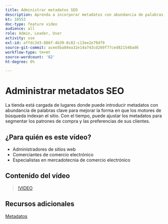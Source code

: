 ```yaml
---
title: Administrar metadatos SEO
description: Aprenda a incorporar metadatos con abundancia de palabras clave para mejorar la forma en que los motores de búsqueda indexan el sitio.
kt: 10553
doc-type: feature video
audience: all
role: Admin, Leader, User
activity: use
exl-id: affdc3d3-886f-4b39-8c82-c13ee2e79df9
source-git-commit: acee5ba84ea32e14a743cd269f77ced821548ad6
workflow-type: tm+mt
source-wordcount: '82'
ht-degree: 0%

---
```


# Administrar metadatos SEO

La tienda está cargada de lugares donde puede introducir metadatos con abundancia de palabras clave para mejorar la forma en que los motores de búsqueda indexan el sitio. Con el tiempo, puede ajustar los metadatos para segmentar los patrones de compra y las preferencias de sus clientes.

## ¿Para quién es este vídeo?

- Administradores de sitios web
- Comerciantes de comercio electrónico
- Especialistas en mercadotecnia de comercio electrónico

## Contenido del vídeo

>[!VIDEO](https://video.tv.adobe.com/v/343750?quality=12&learn=on)

## Recursos adicionales

[Metadatos](https://docs.magento.com/user-guide/marketing/meta-data.html)
